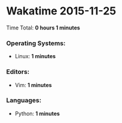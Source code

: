 # Wakatime 2015-11-25

Time Total: **0 hours 1 minutes**

### Operating Systems:
- Linux: **1 minutes** 

### Editors:
- Vim: **1 minutes** 

### Languages:
- Python: **1 minutes** 

